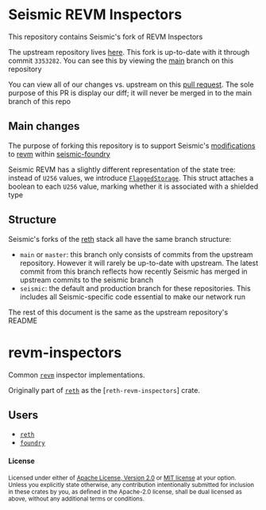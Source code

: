 # Seismic REVM Inspectors

This repository contains Seismic's fork of REVM Inspectors

The upstream repository lives [here](https://github.com/paradigmxyz/revm-inspectors). This fork is up-to-date with it through commit `3353282`. You can see this by viewing the [main](https://github.com/SeismicSystems/seismic-revm-inspectors/tree/main) branch on this repository

You can view all of our changes vs. upstream on this [pull request](https://github.com/SeismicSystems/seismic-revm-inspectors/pull/1). The sole purpose of this PR is display our diff; it will never be merged in to the main branch of this repo

## Main changes
The purpose of forking this repository is to support Seismic's [modifications](https://github.com/SeismicSystems/seismic-revm) to [revm](https://github.com/bluealloy/revm) within [seismic-foundry](https://github.com/SeismicSystems/seismic-foundry)

Seismic REVM has a slightly different representation of the state tree: instead of `U256` values, we introduce [`FlaggedStorage`](https://github.com/SeismicSystems/seismic-revm/blob/39b4dea21beda3d9a693023f69c2f6b8a940d29e/crates/primitives/src/state.rs#L174). This struct attaches a boolean to each `U256` value, marking whether it is associated with a shielded type

## Structure

Seismic's forks of the [reth](https://github.com/paradigmxyz/reth) stack all have the same branch structure:
- `main` or `master`: this branch only consists of commits from the upstream repository. However it will rarely be up-to-date with upstream. The latest commit from this branch reflects how recently Seismic has merged in upstream commits to the seismic branch
- `seismic`: the default and production branch for these repositories. This includes all Seismic-specific code essential to make our network run

The rest of this document is the same as the upstream repository's README

# revm-inspectors

Common [`revm`] inspector implementations.

Originally part of [`reth`] as the [`reth-revm-inspectors`] crate.

## Users

* [`reth`]
* [`foundry`]

[`revm`]: https://github.com/bluealloy/revm/
[`reth`]: https://github.com/paradigmxyz/reth/
[`reth`]: https://github.com/paradigmxyz/reth/
[`foundry`]: https://github.com/foundry-rs/foundry/

#### License

<sup>
Licensed under either of <a href="LICENSE-APACHE">Apache License, Version
2.0</a> or <a href="LICENSE-MIT">MIT license</a> at your option.
</sup>

<br>

<sub>
Unless you explicitly state otherwise, any contribution intentionally submitted
for inclusion in these crates by you, as defined in the Apache-2.0 license,
shall be dual licensed as above, without any additional terms or conditions.
</sub>

